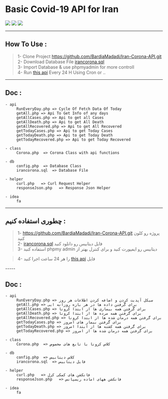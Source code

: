 # Basic Covid-19 API for Iran
![](https://img.shields.io/github/stars/BardiaMadadi/Iran-Corona-API.svg)
![](https://img.shields.io/github/forks/BardiaMadadi/Iran-Corona-API.svg)
![](https://img.shields.io/github/issues/BardiaMadadi/Iran-Corona-API.svg)


---------

## How To Use :
> 1- Clone Project https://github.com/BardiaMadadi/Iran-Corona-API.git
> <br/>
> 2- Download Database File [irancorona.sql](http://https://github.com/BardiaMadadi/Iran-Corona-API/blob/main/db/irancorona.sql "irancorona.sql")
> <br/>
> 3- Import Database & use phpmyadmin for more controll
> <br/>
> 4- Run [this api](httphttps://github.com/BardiaMadadi/Iran-Corona-API/blob/main/api/RunEveryDay.php:// "this api") Every 24 H Using Cron or ..
> <br/>
-----

## Doc :
    - api
    	 RunEveryDay.php => Cycle Of Fetch Data Of Today
    	 getAll.php => Api To Get Info of any days
    	 getAllCases.php => Api to get all Cases
    	 getAllDeath.php => Api to get All Death
    	 getAllRecovered.php => Api to get All Recovered 
    	 getTodayCases.php => Api to get Today Cases
    	 getTodayDeath.php => Api to get Today Death
    	 getTodayRecovered.php => Api to get Today Recovered
    
    - class
    	 Corona.php  => Corona Class with api functions 
    
    - db
    	 config.php  => Database Class
    	 irancorona.sql  => Database File
    
    - helper
    	 curl.php   => Curl Request Helper
    	 responseJson.php   => Response Json Helper
    
    - idea
    	 fa





---------

## چطوری استفاده کنیم :
> 1-  https://github.com/BardiaMadadi/Iran-Corona-API.git پروژه رو کلون کنید
> <br/>
> 2-  [irancorona.sql](http://https://github.com/BardiaMadadi/Iran-Corona-API/blob/main/db/irancorona.sql "irancorona.sql") فایل دیتابیس رو دانلود کنید 
> <br/>
> 3- استفاده کنید phpmy admin دیتابیس رو ایمپورت کنید و برای کنترل بهتر از
> <br/>

> 4- را هر 24 ساعت اجرا کنید [this api](httphttps://github.com/BardiaMadadi/Iran-Corona-API/blob/main/api/RunEveryDay.php:// "this api") فایل
<r/>
-----

## Doc :
    - api
    	 RunEveryDay.php => سیکل آپدیت کردن و اضافه کردن اطلاعات هر روز
    	 getAll.php => برای گرفتن داده ها در هر بازه روزانه ایی
    	 getAllCases.php => برای گرفتن همه بیماری ها از ابتدا کرونا
    	 getAllDeath.php => برای گرفتن همه مرده ها از ابتدا کرونا
    	 getAllRecovered.php => برای گرفتن همه درمان شده ها از ابتدا کرونا
    	 getTodayCases.php => برای گرفتن بیمار های امروز
    	 getTodayDeath.php => برای گرفتن همه کشته ها از ابتدا امروز
    	 getTodayRecovered.php => برای گرفتن همه درمان شده ها از امروز
    
    - class
    	 Corona.php  => کلاس کرونا با تابع های مخصوص
    
    - db
    	 config.php  => کلاس دیتابیس
    	 irancorona.sql  => فایل دیتابیس
    
    - helper
    	 curl.php   => فانکشن های کمکی کرل
    	 responseJson.php   => فانکشن ههای اماده ریسپانس
    
    - idea
    	 fa


